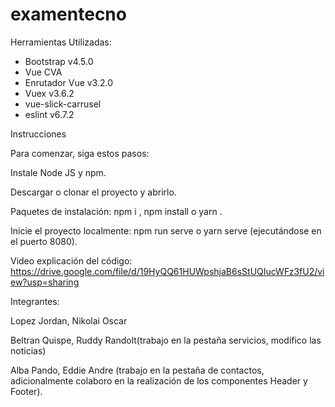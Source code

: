 # examentecno


Herramientas Utilizadas:

- Bootstrap v4.5.0
- Vue CVA
- Enrutador Vue v3.2.0
- Vuex v3.6.2
- vue-slick-carrusel
- eslint v6.7.2


Instrucciones

Para comenzar, siga estos pasos:

Instale Node JS y npm.

Descargar o clonar el proyecto y abrirlo.

Paquetes de instalación: npm i , npm install o yarn .

Inicie el proyecto localmente: npm run serve o yarn serve (ejecutándose en el puerto 8080).

Video explicación del código: https://drive.google.com/file/d/19HyQQ61HUWpshjaB6sStUQIucWFz3fU2/view?usp=sharing


Integrantes:

Lopez Jordan, Nikolai Oscar

Beltran Quispe, Ruddy Randolt(trabajo en la pestaña servicios, modifico las noticias)

Alba Pando, Eddie Andre (trabajo en la pestaña de contactos, adicionalmente colaboro en la realización de los componentes Header y Footer).
